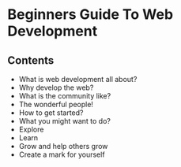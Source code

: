Beginners Guide To Web Development
==================================

## Contents

- What is web development all about?
- Why develop the web?
- What is the community like?
- The wonderful people!
- How to get started?
- What you might want to do?
- Explore
- Learn
- Grow and help others grow
- Create a mark for yourself
